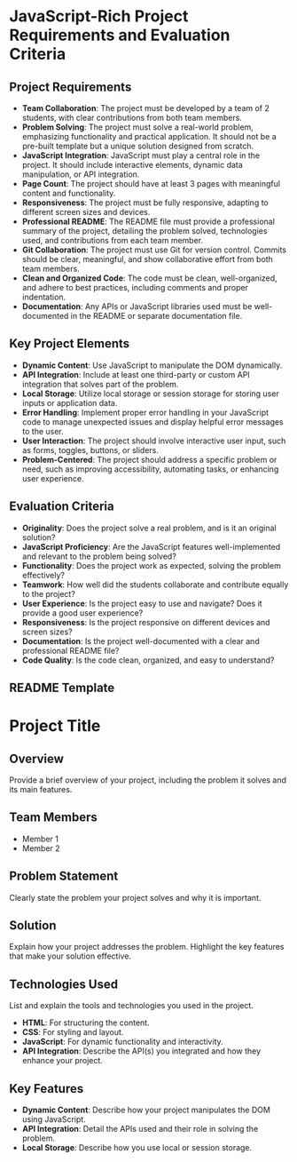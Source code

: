 # JavaScript-Rich Project Requirements and Evaluation Criteria

## Project Requirements

- **Team Collaboration**: The project must be developed by a team of 2 students, with clear contributions from both team members.
- **Problem Solving**: The project must solve a real-world problem, emphasizing functionality and practical application. It should not be a pre-built template but a unique solution designed from scratch.
- **JavaScript Integration**: JavaScript must play a central role in the project. It should include interactive elements, dynamic data manipulation, or API integration.
- **Page Count**: The project should have at least 3 pages with meaningful content and functionality.
- **Responsiveness**: The project must be fully responsive, adapting to different screen sizes and devices.
- **Professional README**: The README file must provide a professional summary of the project, detailing the problem solved, technologies used, and contributions from each team member.
- **Git Collaboration**: The project must use Git for version control. Commits should be clear, meaningful, and show collaborative effort from both team members.
- **Clean and Organized Code**: The code must be clean, well-organized, and adhere to best practices, including comments and proper indentation.
- **Documentation**: Any APIs or JavaScript libraries used must be well-documented in the README or separate documentation file.

## Key Project Elements

- **Dynamic Content**: Use JavaScript to manipulate the DOM dynamically.
- **API Integration**: Include at least one third-party or custom API integration that solves part of the problem.
- **Local Storage**: Utilize local storage or session storage for storing user inputs or application data.
- **Error Handling**: Implement proper error handling in your JavaScript code to manage unexpected issues and display helpful error messages to the user.
- **User Interaction**: The project should involve interactive user input, such as forms, toggles, buttons, or sliders.
- **Problem-Centered**: The project should address a specific problem or need, such as improving accessibility, automating tasks, or enhancing user experience.

## Evaluation Criteria

- **Originality**: Does the project solve a real problem, and is it an original solution?
- **JavaScript Proficiency**: Are the JavaScript features well-implemented and relevant to the problem being solved?
- **Functionality**: Does the project work as expected, solving the problem effectively?
- **Teamwork**: How well did the students collaborate and contribute equally to the project?
- **User Experience**: Is the project easy to use and navigate? Does it provide a good user experience?
- **Responsiveness**: Is the project responsive on different devices and screen sizes?
- **Documentation**: Is the project well-documented with a clear and professional README file?
- **Code Quality**: Is the code clean, organized, and easy to understand?

## README Template

# Project Title

## Overview

Provide a brief overview of your project, including the problem it solves and its main features.

## Team Members

- Member 1
- Member 2

## Problem Statement

Clearly state the problem your project solves and why it is important.

## Solution

Explain how your project addresses the problem. Highlight the key features that make your solution effective.

## Technologies Used

List and explain the tools and technologies you used in the project.

- **HTML**: For structuring the content.
- **CSS**: For styling and layout.
- **JavaScript**: For dynamic functionality and interactivity.
- **API Integration**: Describe the API(s) you integrated and how they enhance your project.

## Key Features

- **Dynamic Content**: Describe how your project manipulates the DOM using JavaScript.
- **API Integration**: Detail the APIs used and their role in solving the problem.
- **Local Storage**: Describe how you use local or session storage.



